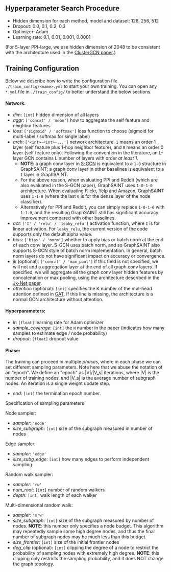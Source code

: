 ## Hyperparameter Search Procedure

* Hidden dimension for each method, model and dataset: 128, 256, 512
* Dropout: 0.0, 0.1, 0.2, 0.3
* Optimizer: Adam
* Learning rate: 0.1, 0.01, 0.001, 0.0001

(For 5-layer PPI-large, we use hidden dimension of 2048 to be consistent with the architecture used in the [ClusterGCN paper](https://arxiv.org/abs/1905.07953).)


## Training Configuration

Below we describe how to write the configuration file `./train_config/<name>.yml` to start your own training. 
You can open any `*.yml` file in `./train_config/` to better understand the below sections. 

#### Network:

* *dim*: `[int]` hidden dimension of all layers
* *aggr*: `['concat' / 'mean']` how to aggregate the self feature and neighbor features
* *loss*: `['sigmoid' / 'softmax']` loss function to choose (sigmoid for multi-label / softmax for single label)
* *arch*: `['<int>-<int>-...']` network architecture. `1` means an order 1 layer (self feature plus 1-hop neighbor feature), and `0` means an order 0 layer (self feature only). Following the convention in the literature, an L-layer GCN contains L number of layers with order *at least 1*. 
  * **NOTE**: a graph conv layer in [S-GCN](https://arxiv.org/abs/1710.10568) is equivalent to a `1-0` structure in GraphSAINT; a graph conv layer in other baselines is equivalent to a `1` layer in GraphSAINT. 
  * For the above reason, when evaluating PPI and Reddit (which are also evaluated in the S-GCN paper), GraphSAINT uses `1-0-1-0` architecture. When evaluating Flickr, Yelp and Amazon, GraphSAINT uses `1-1-0` (where the last `0` is for the dense layer of the node classifier).
  * Alternatively for PPI and Reddit, you can simply replace `1-0-1-0` with `1-1-0`, and the resulting GraphSAINT still has significant accuracy improvement compared with other baselines. 
* *act*: `['I' / 'relu' / 'leaky_relu']` activation function, where `I` is for linear activation. For `leaky_relu`, the current version of the code supports only the default alpha value.
* *bias*: `['bias' / 'norm']` whether to apply bias or batch norm at the end of each conv layer. S-GCN uses batch norm, and so GraphSAINT also supports S-GCN style of batch norm implementation. In general, batch norm layers do not have significant impact on accuracy or convergence. 
* *jk* (optional): `['concat' / 'max_pool']` if this field is not specified, we will not add a aggregation layer at the end of all graph conv layers. If specified, we will aggregate all the graph conv layer hidden features by concatenation or max pooling, using the architecture described in the [Jk-Net paper](https://arxiv.org/abs/1806.03536).  
* *attention* (optional): `[int]` specifies the K number of the mul-head attention defined in [GAT](https://arxiv.org/abs/1710.10903). If this line is missing, the architecture is a normal GCN architecture without attention. 

#### Hyperparameters:

* *lr*: `[float]` learning rate for Adam optimizer
* *sample\_coverage*: `[int]` the `N` number in the paper (indicates how many samples to estimate edge / node probability)
* *dropout*: `[float]` dropout value

#### Phase:

The training can proceed in multiple *phases*, where in each phase we can set different sampling parameters. Note here that we abuse the notation of an "epoch". We define an "epoch" as |V|/|V_s| iterations, where |V| is the number of training nodes, and |V_s| is the average number of subgraph nodes. An iteration is a single weight update step. 

* *end*: `[int]` the termination epoch number. 

Specification of sampling parameters

Node sampler:

* *sampler*: `'node'`
* *size_subgraph*: `[int]` size of the subgraph measured in number of nodes

Edge sampler:

* *sampler*: `'edge'`
* *size_subg_edge*: `[int]` how many edges to perform independent sampling

Random walk sampler:

* *sampler*: `'rw'`
* *num_root*: `[int]` number of random walkers
* *depth*: `[int]` walk length of each walker

Multi-dimensional random walk:

* *sampler*: `'mrw'`
* *size_subgraph*: `[int]` size of the subgraph measured by number of nodes. **NOTE**: this number only specifies a node budget. This algorithm may repeatedly sample some high degree nodes, and thus the final number of subgraph nodes may be much less than this budget. 
* *size_frontier*: `[int]` size of the initial frontier nodes
* *deg_clip* (optional): `[int]` clipping the degree of a node to restrict the probability of sampling nodes with extremely high degree. **NOTE**: this clipping only restricts the sampling probability, and it does NOT change the graph topology.
